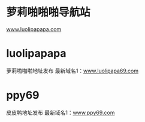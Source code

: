 # 萝莉啪啪啪导航站
www.luolipapapa.com



# luolipapapa
萝莉啪啪啪地址发布
最新域名1：www.luolipapa69.com




# ppy69
皮皮鸭地址发布
最新域名1：www.ppy69.com
